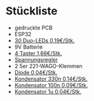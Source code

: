 # Stückliste

- gedruckte PCB
- ESP32
- [30 Duo-LEDs  0,19€/Stk.](https://www.reichelt.de/led-5-mm-bedrahtet-3-pin-rot-gruen-100-mcd-30--evl-339-1sursygw-p231037.html?PROVID=2788&gclid=EAIaIQobChMIt5fhj_P0gAMVpVFBAh3vUw-WEAQYByABEgLDi_D_BwE)
- 9V Batterie
- [4 Taster 1,66€/Stk.](https://www.mouser.de/ProductDetail/E-Switch/320E11BLK?qs=3Jlm%2Fl9ddLx6rOdduAcsXA%3D%3D)
- [Spannungsregler](https://www.conrad.de/de/p/stmicroelectronics-l7805abv-spannungsregler-linear-to-220ab-positiv-fest-1-5-a-1185130.html)
- 2 5er 221-WAGO-Klemmen
- [Diode 0,04€/Stk.](https://www.conrad.de/de/p/diotec-si-gleichrichterdiode-1n4007-do-204al-1000-v-1-a-162272.html)
- [Kondensator 330n 0,14€/Stk.](https://www.conrad.de/de/p/tancap-ct4-0805y334m500a1t-keramik-kondensator-tht-330-nf-50-v-20-b-x-h-4-2-mm-x-25-mm-1-st-1578738.html)
- [Kondensator 100n 0,09€/Stk.](https://www.conrad.de/de/p/tru-components-tc-k100nf5-keramik-kondensator-tht-100-nf-50-v-20-1-st-1589524.html)
- [Kondensator 1u 0,04€/Stk.](https://www.conrad.de/de/p/teapo-kss105m063s1a5b07k-elektrolyt-kondensator-radial-bedrahtet-1-5-mm-1-f-6-3-v-20-o-x-h-4-mm-x-7-mm-1-st-1325878.html)
